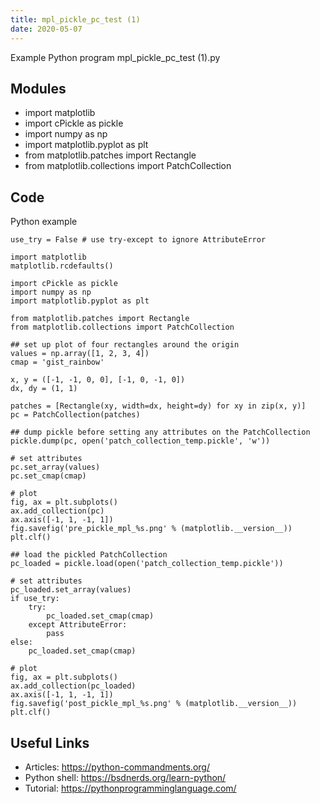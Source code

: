 ```yaml
---
title: mpl_pickle_pc_test (1)
date: 2020-05-07
---
```

Example Python program mpl_pickle_pc_test (1).py

## Modules

* import matplotlib
* import cPickle as pickle
* import numpy as np
* import matplotlib.pyplot as plt
* from matplotlib.patches import Rectangle
* from matplotlib.collections import PatchCollection

## Code

Python example

    use_try = False # use try-except to ignore AttributeError
    
    import matplotlib
    matplotlib.rcdefaults()
    
    import cPickle as pickle
    import numpy as np
    import matplotlib.pyplot as plt
    
    from matplotlib.patches import Rectangle
    from matplotlib.collections import PatchCollection
    
    ## set up plot of four rectangles around the origin
    values = np.array([1, 2, 3, 4])
    cmap = 'gist_rainbow'
    
    x, y = ([-1, -1, 0, 0], [-1, 0, -1, 0])
    dx, dy = (1, 1)
    
    patches = [Rectangle(xy, width=dx, height=dy) for xy in zip(x, y)]
    pc = PatchCollection(patches)
    
    ## dump pickle before setting any attributes on the PatchCollection
    pickle.dump(pc, open('patch_collection_temp.pickle', 'w'))
    
    # set attributes
    pc.set_array(values)
    pc.set_cmap(cmap)
    
    # plot
    fig, ax = plt.subplots()
    ax.add_collection(pc)
    ax.axis([-1, 1, -1, 1])
    fig.savefig('pre_pickle_mpl_%s.png' % (matplotlib.__version__))
    plt.clf()
    
    ## load the pickled PatchCollection
    pc_loaded = pickle.load(open('patch_collection_temp.pickle'))
    
    # set attributes
    pc_loaded.set_array(values)
    if use_try:
        try:
            pc_loaded.set_cmap(cmap)
        except AttributeError:
            pass
    else:
        pc_loaded.set_cmap(cmap)
    
    # plot
    fig, ax = plt.subplots()
    ax.add_collection(pc_loaded)
    ax.axis([-1, 1, -1, 1])
    fig.savefig('post_pickle_mpl_%s.png' % (matplotlib.__version__))
    plt.clf()

## Useful Links

- Articles: https://python-commandments.org/
- Python shell: https://bsdnerds.org/learn-python/
- Tutorial: https://pythonprogramminglanguage.com/
